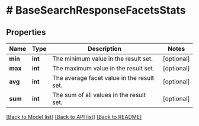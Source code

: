 # # BaseSearchResponseFacetsStats

## Properties

Name | Type | Description | Notes
------------ | ------------- | ------------- | -------------
**min** | **int** | The minimum value in the result set. | [optional]
**max** | **int** | The maximum value in the result set. | [optional]
**avg** | **int** | The average facet value in the result set. | [optional]
**sum** | **int** | The sum of all values in the result set. | [optional]

[[Back to Model list]](../../README.md#models) [[Back to API list]](../../README.md#endpoints) [[Back to README]](../../README.md)
